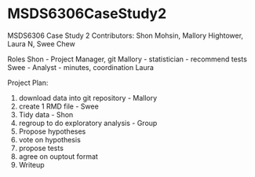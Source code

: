 # MSDS6306CaseStudy2
MSDS6306 Case Study 2
Contributors: Shon Mohsin, Mallory Hightower, Laura N, Swee Chew

Roles
Shon - Project Manager, git 
Mallory - statistician - recommend tests
Swee - Analyst - minutes, coordination
Laura

Project Plan:
1. download data into git repository - Mallory
2. create 1 RMD file - Swee 
3. Tidy data - Shon
4. regroup to do exploratory analysis - Group
5. Propose hypotheses
6. vote on hypothesis
7. propose tests
8. agree on ouptout format
9. Writeup

